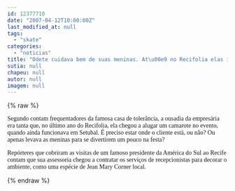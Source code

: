 ```yaml
---
id: 12377710
date: "2007-04-12T10:00:00Z"
last_modified_at: null
tags:
  - "skate"
categories:
  - "noticias"
title: "Odete cuidava bem de suas meninas. At\u00e9 no Recifolia elas iam se divertir"
sutia: null
chapeu: null
autor: null
imagem: null
---
```

{% raw %}
<p><P><FONT face=Verdana>Segundo contam frequentadores da famosa casa de tolerância, a ousadia da empresária era tanta que, no último ano do Recifolia, ela chegou a alugar um camarote no evento, quando ainda funcionava em Setubal. É preciso estar onde o cliente está, ou não? Ou apenas levava as meninas para se divertirem um pouco na festa?</FONT></P></p>
<p><P><FONT face=Verdana>Repórteres que cobriram as visitas de um famoso presidente da América do Sul ao Recife contam que sua assessoria chegou a contratar os serviços de recepcionistas para decorar o ambiente, como uma espécie de Jean Mary Corner local.</FONT></P> </p>
{% endraw %}